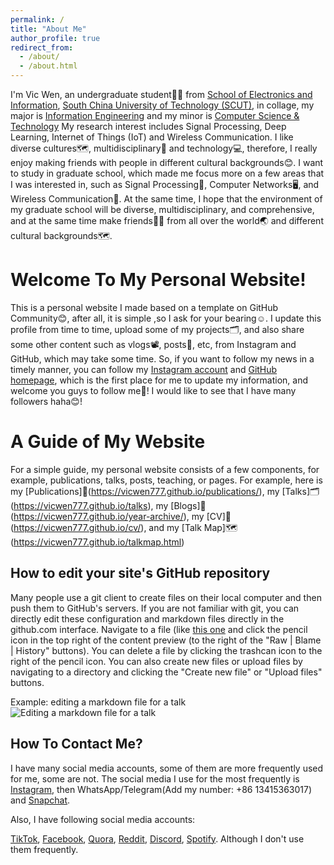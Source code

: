 ```yaml
---
permalink: /
title: "About Me"
author_profile: true
redirect_from: 
  - /about/
  - /about.html
---
```


I'm Vic Wen, an undergraduate student👨‍🎓 from [School of Electronics and Information](https://www2.scut.edu.cn/ee_en/), [South China University of Technology (SCUT)](https://www.scut.edu.cn/en/), in collage, my major is [Information Engineering](https://www2.scut.edu.cn/ee_en/2015/0726/c6708a97710/page.htm) and my minor is [Computer Science & Technology](https://www2.scut.edu.cn/cs_en/2017/0628/c6861a169929/page.htm) My research interest includes Signal Processing, Deep Learning, Internet of Things (IoT) and Wireless Communication. I like diverse cultures🗺️, multidisciplinary🎉 and technology💻, therefore, I really enjoy making friends with people in different cultural backgrounds😊. I want to study in graduate school, which made me focus more on a few areas that I was interested in, such as Signal Processing📶, Computer Networks🖥️, and Wireless Communication🛜. At the same time, I hope that the environment of my graduate school will be diverse, multidisciplinary, and comprehensive, and at the same time make friends🙋‍♂️ from all over the world🌏 and different cultural backgrounds🗺.

Welcome To My Personal Website!
======
This is a personal website I made based on a template on GitHub Community😊, after all, it is simple ,so I ask for your bearing☺️. I update this profile from time to time, upload some of my projects🗂️, and also share some other content such as vlogs📽️, posts📸, etc, from Instagram and GitHub, which may take some time. So, if you want to follow my news in a timely manner, you can follow my [Instagram account](https://instagram.com/vicwen777) and [GitHub homepage](https://github.com/vicwen777), which is the first place for me to update my information, and welcome you guys to follow me🤗! I would like to see that I have many followers haha😊!

A Guide of My Website
======
For a simple guide, my personal website consists of a few components, for example, publications, talks, posts, teaching, or pages. For example, here is my [Publications]📑(https://vicwen777.github.io/publications/), my [Talks]🗂️(https://vicwen777.github.io/talks), my [Blogs]🤳(https://vicwen777.github.io/year-archive/), my [CV]🪪(https://vicwen777.github.io/cv/), and my [Talk Map]🗺️(https://vicwen777.github.io/talkmap.html) 

How to edit your site's GitHub repository
------
Many people use a git client to create files on their local computer and then push them to GitHub's servers. If you are not familiar with git, you can directly edit these configuration and markdown files directly in the github.com interface. Navigate to a file (like [this one](https://github.com/academicpages/academicpages.github.io/blob/master/_talks/2012-03-01-talk-1.md) and click the pencil icon in the top right of the content preview (to the right of the "Raw | Blame | History" buttons). You can delete a file by clicking the trashcan icon to the right of the pencil icon. You can also create new files or upload files by navigating to a directory and clicking the "Create new file" or "Upload files" buttons. 

Example: editing a markdown file for a talk
![Editing a markdown file for a talk](/images/editing-talk.png)

How To Contact Me?
------
I have many social media accounts, some of them are more frequently used for me, some are not. The social media I use for the most frequently is [Instagram](https://www.instagram.com/vicwen777?igsh=MXRvOHU5cWk2bm81eg==), then WhatsApp/Telegram(Add my number: +86 13415363017) and [Snapchat](https://www.snapchat.com/add/vicwen2024?share_id=cJOi-vDonW0&locale=en-US).

Also, I have following social media accounts:

[TikTok](https://www.tiktok.com/@vicwen777?_t=ZT-8ucojRmwPZy&_r=1), [Facebook](https://www.facebook.com/profile.php?id=61550036669229&mibextid=ZbWKwL), [Quora](https://www.quora.com/profile/%E6%96%AF%E5%A4%A7%E6%9E%97-%E6%AF%94%E5%88%A9?ch=18&oid=2931627145&share=e94b144c&srid=5rPsM4&target_type=user), [Reddit](https://www.reddit.com/u/Vivid-Key-5041/s/GExwFeBg5C), [Discord](https://discord.gg/VQwdkBKN), [Spotify](https://open.spotify.com/user/316536duuammdgdbtonzbp5osyey?si=dWjydbjaQUuypyABmY4-Ow). Although I don't use them frequently.
